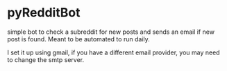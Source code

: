 # pyRedditBot
simple bot to check a subreddit for new posts and sends an email if new post is found.  Meant to be automated to run
daily.

I set it up using gmail, if you have a different email provider, you may need to change the smtp server.
